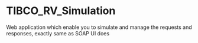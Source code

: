 # TIBCO_RV_Simulation
Web application which enable you to simulate and manage the requests and responses, exactly same as SOAP UI does
